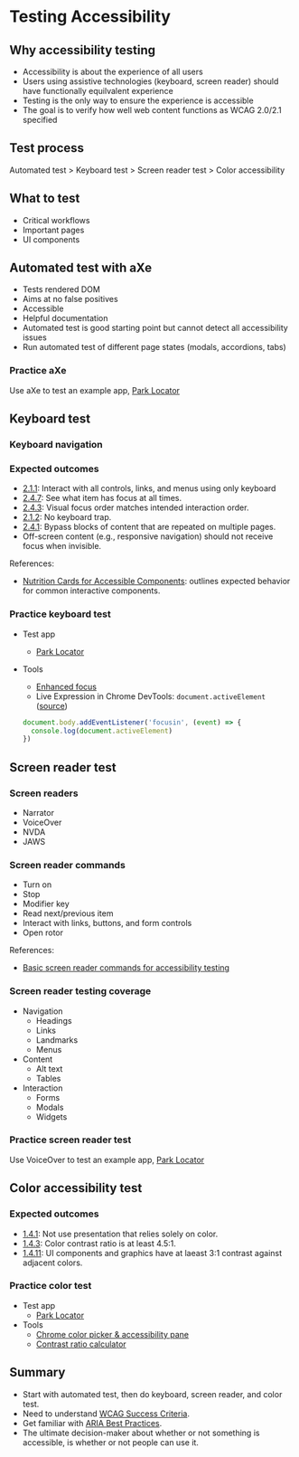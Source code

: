 # Testing Accessibility

## Why accessibility testing

- Accessibility is about the experience of all users
- Users using assistive technologies (keyboard, screen reader) should have functionally equilvalent experience
- Testing is the only way to ensure the experience is accessible
- The goal is to verify how well web content functions as WCAG 2.0/2.1 specified

## Test process

Automated test > Keyboard test > Screen reader test > Color accessibility

## What to test

- Critical workflows
- Important pages
- UI components

## Automated test with aXe

- Tests rendered DOM
- Aims at no false positives
- Accessible
- Helpful documentation
- Automated test is good starting point but cannot detect all accessibility issues
- Run automated test of different page states (modals, accordions, tabs)

### Practice aXe

Use aXe to test an example app, [Park Locator](http://arcg.is/05DzDX)

## Keyboard test

### Keyboard navigation

### Expected outcomes

- [2.1.1](https://www.w3.org/TR/UNDERSTANDING-WCAG20/keyboard-operation-keyboard-operable.html): Interact with all controls, links, and menus using only keyboard
- [2.4.7](https://www.w3.org/TR/UNDERSTANDING-WCAG20/navigation-mechanisms-focus-visible.html): See what item has focus at all times.
- [2.4.3](https://www.w3.org/TR/UNDERSTANDING-WCAG20/navigation-mechanisms-focus-order.html): Visual focus order matches intended interaction order.
- [2.1.2](https://www.w3.org/TR/UNDERSTANDING-WCAG20/keyboard-operation-trapping.html): No keyboard trap.
- [2.4.1](https://www.w3.org/WAI/WCAG21/Understanding/bypass-blocks.html): Bypass blocks of content that are repeated on multiple pages. 
- Off-screen content (e.g., responsive navigation) should not receive focus when invisible.

References:

- [Nutrition Cards for Accessible Components](https://davatron5000.github.io/a11y-nutrition-cards/): outlines expected behavior for common interactive components.

### Practice keyboard test

- Test app
  - [Park Locator](http://servicesbeta.esri.com/demos/a11y/index.html)
- Tools
  - [Enhanced focus](https://pauljadam.com/demos/focusvisible.html)
  - Live Expression in Chrome DevTools: `document.activeElement` ([source](https://developers.google.com/web/tools/chrome-devtools/accessibility/focus))
  
  ```javascript
  document.body.addEventListener('focusin', (event) => {
    console.log(document.activeElement)
  })
  ```

## Screen reader test

### Screen readers

- Narrator
- VoiceOver
- NVDA
- JAWS

### Screen reader commands

- Turn on
- Stop
- Modifier key
- Read next/previous item
- Interact with links, buttons, and form controls
- Open rotor

References:

- [Basic screen reader commands for accessibility testing](https://developer.paciellogroup.com/blog/2015/01/basic-screen-reader-commands-for-accessibility-testing/)

### Screen reader testing coverage

- Navigation
  - Headings
  - Links
  - Landmarks
  - Menus
- Content
  - Alt text
  - Tables
- Interaction
  - Forms
  - Modals
  - Widgets

### Practice screen reader test

Use VoiceOver to test an example app, [Park Locator](http://arcg.is/05DzDX)

## Color accessibility test

### Expected outcomes

- [1.4.1](https://www.w3.org/TR/UNDERSTANDING-WCAG20/visual-audio-contrast-without-color.html): Not use presentation that relies solely on color.
- [1.4.3](https://www.w3.org/TR/UNDERSTANDING-WCAG20/visual-audio-contrast-contrast.html): Color contrast ratio is at least 4.5:1.
- [1.4.11](https://www.w3.org/WAI/WCAG21/Understanding/non-text-contrast): UI components and graphics have at laeast 3:1 contrast against adjacent colors.

### Practice color test

- Test app
  - [Park Locator](http://servicesbeta.esri.com/demos/a11y/index.html)
- Tools
  - [Chrome color picker & accessibility pane](https://developers.google.com/web/tools/chrome-devtools/accessibility/reference#pane)
  - [Contrast ratio calculator](https://contrast-ratio.com/)

## Summary

- Start with automated test, then do keyboard, screen reader, and color test.
- Need to understand [WCAG Success Criteria](https://www.w3.org/TR/WCAG21/).
- Get familiar with [ARIA Best Practices](https://www.w3.org/TR/wai-aria-practices-1.1/).
- The ultimate decision-maker about whether or not something is accessible, is whether or not people can use it.